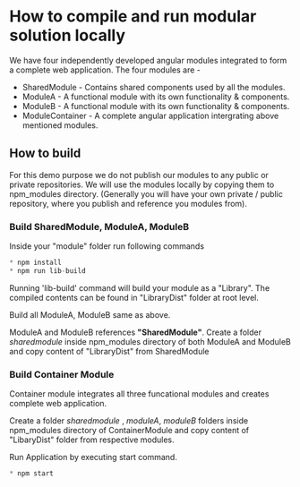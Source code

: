 # How to compile and run modular solution locally

We have four independently  developed angular modules integrated to form a complete web application.
The four modules are  -
* SharedModule - Contains shared components used by all the modules.
* ModuleA      - A functional module with its own functionality & components.
* ModuleB      - A functional module with its own functionality & components.
* ModuleContainer - A complete angular application intergrating above mentioned modules.

## How to build
For this demo purpose we do not publish our modules to any public or private repositories. We will use the modules locally by copying them to npm_modules directory.
(Generally you will have your own private / public repository, where you publish and reference you modules from).

### Build SharedModule, ModuleA, ModuleB
Inside your "module" folder run following commands
```javascript
* npm install
* npm run lib-build
```
Running 'lib-build' command will build your module as a "Library". The compiled contents can be found in "LibraryDist" folder at root level.

Build all ModuleA, ModuleB same as above. 


ModuleA and ModuleB references **"SharedModule"**. Create a folder _sharedmodule_ inside npm_modules directory of both ModuleA and ModuleB and copy content of "LibraryDist" from SharedModule  

### Build Container Module
Container module integrates all three funcational modules and creates complete web application.

Create a folder _sharedmodule_ , _moduleA_, _moduleB_ folders inside npm_modules directory of ContainerModule and copy content of "LibaryDist" folder from respective modules.

Run Application by executing start command.
```javascript
* npm start
```
